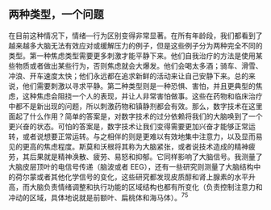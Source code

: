 ## 两种类型，一个问题

在目前这种情况下，情绪—行为区别变得非常显著。在所有年龄段，我们都看到了越来越多大脑无法有效应对或缓解压力的例子，但是这些例子分为两种完全不同的类型。第一种焦虑类型需要更多刺激才能平静下来。他们自我治疗的方法是使用某些物质或者做出某些行为，否则焦虑就会大爆发。他们会喝太多酒；骑车、滑雪、冲浪、开车速度太快；他们永远都在追求新鲜的活动来让自己安静下来。总的来说，他们需要刺激以寻求平静。第二种类型则是一种恐惧、害怕，并且更典型的焦虑，这种焦虑会阻挠一个人的表现，并让人非常害怕做事。这些在药物和临床治疗中都不是新出现的问题，所以刺激药物和镇静剂都会有效。那么，数字技术在这里面起了什么作用？简单的答案是，对数字技术的过分依赖将我们的大脑唤到了一个更兴奋的状态。可怕的答案是，数字技术让我们变得需要更加兴奋才能够正常运转，或者说想要正常运转。与之相伴的则是更难以有效地集中注意力，以及显而易见的更高的焦虑程度。斯莫和沃根将其称为大脑紧张，或者说技术造成的精神疲劳，其后果就是精神涣散、疲劳、易怒和抑郁。它同样影响了大脑信号。我测量了大脑皮层顶叶的电信号传递（脑波或者 EEG），还有一些研究则测量了大脑结构中的荷尔蒙或者其他化学信号的变化，这些研究都发现皮质醇和肾上腺素的水平升高，而大脑负责情绪调整和执行功能的区域结构也都有所变化（负责控制注意力和冲动的区域，具体地说就是前额叶、扁桃体和海马体）。<sup>75</sup><span id="part0025.html"></span>
